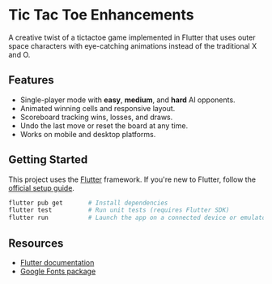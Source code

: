 # Tic Tac Toe Enhancements

A creative twist of a tictactoe game implemented in Flutter that uses outer space characters with eye-catching animations instead of the traditional X and O.

## Features

- Single-player mode with **easy**, **medium**, and **hard** AI opponents.
- Animated winning cells and responsive layout.
- Scoreboard tracking wins, losses, and draws.
- Undo the last move or reset the board at any time.
- Works on mobile and desktop platforms.

## Getting Started

This project uses the [Flutter](https://flutter.dev) framework. If you're new to Flutter, follow the [official setup guide](https://docs.flutter.dev/get-started/install).

```bash
flutter pub get       # Install dependencies
flutter test          # Run unit tests (requires Flutter SDK)
flutter run           # Launch the app on a connected device or emulator
```

## Resources

- [Flutter documentation](https://docs.flutter.dev)
- [Google Fonts package](https://pub.dev/packages/google_fonts)
